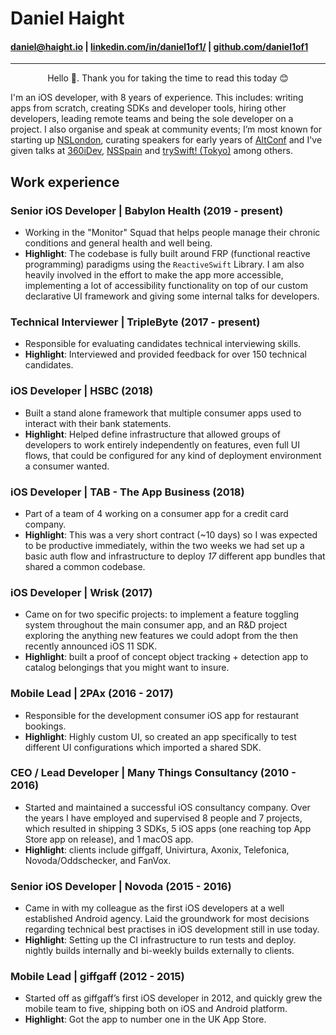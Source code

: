 # Daniel Haight

#### [daniel@haight.io](mailto:daniel@haight.io) | [linkedin.com/in/daniel1of1/](https://linkedin.com/in/daniel1of1/) | [github.com/daniel1of1](https://github.com/daniel1of1)

---

<p style="text-align: center;"> Hello 👋. Thank you for taking the time to read this today 😊</p>

I'm an iOS developer, with 8 years of experience. This includes: writing apps from scratch, creating SDKs and developer tools, hiring other developers, leading remote teams and being the sole developer on a project. I also organise and speak at community events; I’m most known for starting up [NSLondon](https://nslondon.com), curating speakers for early years of [AltConf](http://altconf.com) and I've given talks at [360iDev](https://www.360idev.com), [NSSpain](https://nsspain.com) and [trySwift! (Tokyo)](https://tryswift.co) among others.

## Work experience 

### Senior iOS Developer | Babylon Health (2019 - present)

- Working in the "Monitor" Squad that helps people manage their chronic conditions and general health and well being.
- **Highlight**: The codebase is fully built around FRP (functional reactive programming) paradigms using the `ReactiveSwift` Library. I am also heavily involved in the effort to make the app more accessible, implementing a lot of accessibility functionality on top of our custom declarative UI framework and giving some internal talks for developers. 

### Technical Interviewer | TripleByte (2017 - present)

- Responsible for evaluating candidates technical interviewing skills.
- **Highlight**: Interviewed and provided feedback for over 150 technical candidates.

### iOS Developer | HSBC (2018)

- Built a stand alone framework that multiple consumer apps used to interact with their bank statements.
- **Highlight**: Helped define infrastructure that allowed groups of developers to work entirely independently on features, even full UI flows, that could be configured for any kind of deployment environment a consumer wanted.

### iOS Developer | TAB - The App Business (2018)

- Part of a team of 4 working on a consumer app for a credit card company.
- **Highlight**: This was a very short contract (~10 days) so I was expected to be productive immediately, within the two weeks we had set up a basic auth flow and infrastructure to deploy _17_ different app bundles that shared a common codebase.

### iOS Developer | Wrisk (2017)

- Came on for two specific projects: to implement a feature toggling system throughout the main consumer app, and an R&D project exploring the anything new features we could adopt from the then recently announced iOS 11 SDK.
- **Highlight**: built a proof of concept object tracking + detection app to catalog belongings that you might want to insure.

### Mobile Lead | 2PAx (2016 - 2017)

- Responsible for the development consumer iOS app for restaurant bookings.
- **Highlight**: Highly custom UI, so created an app specifically to test different UI configurations which imported a shared SDK.

### CEO / Lead Developer | Many Things Consultancy (2010 - 2016)

- Started and maintained a successful iOS consultancy company. Over the years I have employed and supervised 8 people and 7 projects, which resulted in shipping 3 SDKs, 5 iOS apps (one reaching top App Store app on release), and 1 macOS app.
- **Highlight**: clients include giffgaff, Univirtura, Axonix, Telefonica, Novoda/Oddschecker, and FanVox.

### Senior iOS Developer | Novoda (2015 - 2016)

- Came in with my colleague as the first iOS developers at a well established Android agency. Laid the groundwork for most decisions regarding technical best practises in iOS development still in use today.
- **Highlight**: Setting up the CI infrastructure to run tests and deploy. nightly builds internally and bi-weekly builds externally to clients.

### Mobile Lead | giffgaff (2012 - 2015)

- Started off as giffgaff’s first iOS developer in 2012, and quickly grew the mobile team to five, shipping both on iOS and Android platform.
- **Highlight**: Got the app to number one in the UK App Store.
